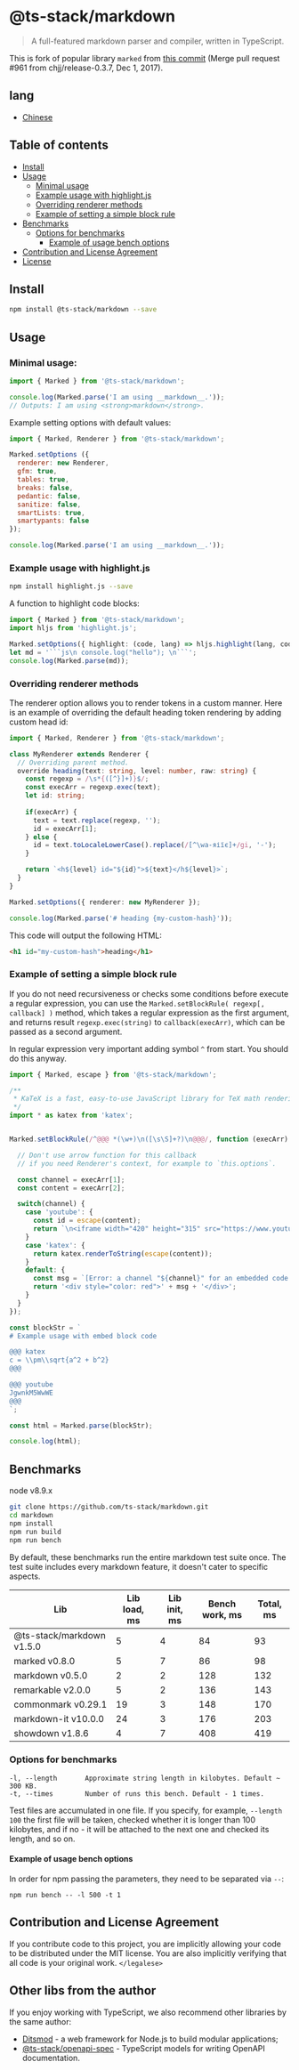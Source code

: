 # @ts-stack/markdown

> A full-featured markdown parser and compiler, written in TypeScript.

This is fork of popular library `marked` from [this commit](https://github.com/markedjs/marked/tree/39fbc8aed)
(Merge pull request #961 from chjj/release-0.3.7, Dec 1, 2017).

## lang
- [Chinese](./lang/zh/README.md)

## Table of contents

- [Install](#install)
- [Usage](#usage)
  - [Minimal usage](#minimal-usage)
  - [Example usage with highlight.js](#example-usage-with-highlightjs)
  - [Overriding renderer methods](#overriding-renderer-methods)
  - [Example of setting a simple block rule](#example-of-setting-a-simple-block-rule)
- [Benchmarks](#benchmarks)
  - [Options for benchmarks](#options-for-benchmarks)
    - [Example of usage bench options](#example-of-usage-bench-options)
- [Contribution and License Agreement](#contribution-and-license-agreement)
- [License](#license)

## Install

``` bash
npm install @ts-stack/markdown --save
```

## Usage

### Minimal usage:

```js
import { Marked } from '@ts-stack/markdown';

console.log(Marked.parse('I am using __markdown__.'));
// Outputs: I am using <strong>markdown</strong>.
```

Example setting options with default values:

```js
import { Marked, Renderer } from '@ts-stack/markdown';

Marked.setOptions ({
  renderer: new Renderer,
  gfm: true,
  tables: true,
  breaks: false,
  pedantic: false,
  sanitize: false,
  smartLists: true,
  smartypants: false
});

console.log(Marked.parse('I am using __markdown__.'));
```

### Example usage with highlight.js

```bash
npm install highlight.js --save
```

A function to highlight code blocks:

```ts
import { Marked } from '@ts-stack/markdown';
import hljs from 'highlight.js';

Marked.setOptions({ highlight: (code, lang) => hljs.highlight(lang, code).value });
let md = '```js\n console.log("hello"); \n```';
console.log(Marked.parse(md));
```

### Overriding renderer methods

The renderer option allows you to render tokens in a custom manner. Here is an
example of overriding the default heading token rendering by adding custom head id:

```ts
import { Marked, Renderer } from '@ts-stack/markdown';

class MyRenderer extends Renderer {
  // Overriding parent method.
  override heading(text: string, level: number, raw: string) {
    const regexp = /\s*{([^}]+)}$/;
    const execArr = regexp.exec(text);
    let id: string;
    
    if(execArr) {
      text = text.replace(regexp, '');
      id = execArr[1];
    } else {
      id = text.toLocaleLowerCase().replace(/[^\wа-яіїє]+/gi, '-');
    }

    return `<h${level} id="${id}">${text}</h${level}>`;
  }
}

Marked.setOptions({ renderer: new MyRenderer });

console.log(Marked.parse('# heading {my-custom-hash}'));
```

This code will output the following HTML:

```html
<h1 id="my-custom-hash">heading</h1>
```

### Example of setting a simple block rule

If you do not need recursiveness or checks some conditions before execute a regular expression, you can use the
`Marked.setBlockRule( regexp[, callback] )` method, which takes a regular expression as the first argument,
and returns result `regexp.exec(string)` to `callback(execArr)`, which can be passed as a second argument.

In regular expression very important adding symbol `^` from start. You should do this anyway.

```ts
import { Marked, escape } from '@ts-stack/markdown';

/**
 * KaTeX is a fast, easy-to-use JavaScript library for TeX math rendering on the web.
 */
import * as katex from 'katex';


Marked.setBlockRule(/^@@@ *(\w+)\n([\s\S]+?)\n@@@/, function (execArr) {

  // Don't use arrow function for this callback
  // if you need Renderer's context, for example to `this.options`.

  const channel = execArr[1];
  const content = execArr[2];

  switch(channel) {
    case 'youtube': {
      const id = escape(content);
      return `\n<iframe width="420" height="315" src="https://www.youtube.com/embed/${id}"></iframe>\n`;
    }
    case 'katex': {
      return katex.renderToString(escape(content));
    }
    default: {
      const msg = `[Error: a channel "${channel}" for an embedded code is not recognized]`;
      return '<div style="color: red">' + msg + '</div>';
    }
  }
});

const blockStr = `
# Example usage with embed block code

@@@ katex
c = \\pm\\sqrt{a^2 + b^2}
@@@

@@@ youtube
JgwnkM5WwWE
@@@
`;

const html = Marked.parse(blockStr);

console.log(html);
```

## Benchmarks

node v8.9.x

``` bash
git clone https://github.com/ts-stack/markdown.git
cd markdown
npm install
npm run build
npm run bench
```

By default, these benchmarks run the entire markdown test suite once. The test suite includes every markdown feature,
it doesn't cater to specific aspects.

| Lib                     | Lib load, ms | Lib init, ms | Bench work, ms | Total, ms 
| ------------------------|--------------|--------------|----------------|-----------
| @ts-stack/markdown v1.5.0 | 5            | 4            | 84             | 93 
| marked v0.8.0           | 5            | 7            | 86             | 98
| markdown v0.5.0         | 2            | 2            | 128            | 132
| remarkable v2.0.0       | 5            | 2            | 136            | 143
| commonmark v0.29.1      | 19           | 3            | 148            | 170
| markdown-it v10.0.0     | 24           | 3            | 176            | 203
| showdown v1.8.6         | 4            | 7            | 408            | 419


### Options for benchmarks

```text
-l, --length       Approximate string length in kilobytes. Default ~ 300 KB.
-t, --times        Number of runs this bench. Default - 1 times.
```

Test files are accumulated in one file. If you specify, for example, `--length 100`
the first file will be taken, checked whether it is longer than 100 kilobytes,
and if no - it will be attached to the next one and checked its length, and so on.

#### Example of usage bench options

In order for npm passing the parameters, they need to be separated via ` -- `:

```text
npm run bench -- -l 500 -t 1
```

## Contribution and License Agreement

If you contribute code to this project, you are implicitly allowing your code
to be distributed under the MIT license. You are also implicitly verifying that
all code is your original work. `</legalese>`

## Other libs from the author

If you enjoy working with TypeScript, we also recommend other libraries by the same author:

- [Ditsmod](https://ditsmod.github.io/en/) - a web framework for Node.js to build modular applications;
- [@ts-stack/openapi-spec](https://github.com/ts-stack/openapi-spec) - TypeScript models for writing OpenAPI documentation.
